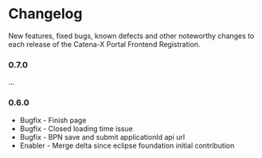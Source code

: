 # Changelog

New features, fixed bugs, known defects and other noteworthy changes to each release of the Catena-X Portal Frontend Registration.

### 0.7.0

...

### 0.6.0

* Bugfix - Finish page
* Bugfix - Closed loading time issue
* Bugfix - BPN save and submit applicationId api url
* Enabler - Merge delta since eclipse foundation initial contribution

